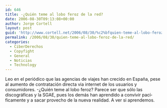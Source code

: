 ```yaml
---
id: 646
title: -¿Quién teme al lobo feroz de la red?
date: 2006-08-30T09:13:08+00:00
author: Jorge Cortell
layout: post
guid: 'http://www.cortell.net/2006/08/30/%c2%bfquien-teme-al-lobo-feroz-de-la-red/'
permalink: /2006/08/30/quien-teme-al-lobo-feroz-de-la-red/
categories:
  - CiberDerechos
  - Copyfight
  - General
  - Noticias
  - Technology
---
```

Leo en el periódico que las agencias de viajes han crecido en España, pese al aumento de contratación directa via internet de los usuarios y consumidores. -¿Quién teme al lobo feroz? Parece ser que sólo las discográficas y la SGAE, pues los demás han aprendido a convivir pací­ficamente y a sacar provecho de la nueva realidad. A ver si aprendemos.